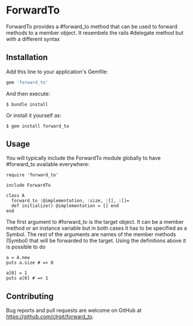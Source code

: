 # ForwardTo

ForwardTo provides a #forward_to method that can be used to forward methods to
a member object. It resembels the rails #delegate method but with a different
syntax

## Installation

Add this line to your application's Gemfile:

```ruby
gem 'forward_to'
```

And then execute:

    $ bundle install

Or install it yourself as:

    $ gem install forward_to

## Usage

You will typically include the ForwardTo module globally to have #forward_to
available everywhere:

    require 'forward_to'

    include ForwardTo

    class A
      forward_to :@implementation, :size, :[], :[]=
      def initialize() @implementation = [] end
    end

The first argument to #forward_to is the target object. It can be a member
method or an instance variable but in both cases it has to be specified as a
Symbol. The rest of the arguments are names of the member methods (Symbol) that
will be forwarded to the target. Using the definitions above it is possible to
do

    a = A.new
    puts a.size # => 0

    a[0] = 1
    puts a[0] # => 1

## Contributing

Bug reports and pull requests are welcome on GitHub at https://github.com/clrgit/forward_to.
